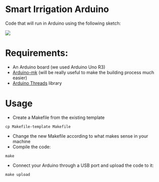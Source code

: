 Smart Irrigation Arduino
===============================

Code that will run in Arduino using the following sketch:

<img src="https://raw.githubusercontent.com/samfcmc/smart-irrigation/master/docs/img/simulation.png?token=AErVfhvSjhIIFm7Ma5yK7a2TGOjTcqfpks5Ukh4pwA%3D%3D"/>

# Requirements:
* An Arduino board (we used Arduino Uno R3)
* <a href="https://github.com/sudar/Arduino-Makefile">Arduino-mk</a> 
(will be really useful to make the building process much easier)
* <a href="https://github.com/ivanseidel/ArduinoThread">Arduino Threads</a> 
library

# Usage
* Create a Makefile from the existing template
```
cp Makefile-template Makefile
```
* Change the new Makefile according to what makes sense in your machine
* Compile the code:
```
make
```
* Connect your Arduino through a USB port and upload the code to it:
```
make upload
```
